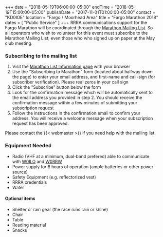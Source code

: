 +++
date = "2018-05-19T06:00:00-05:00"
endTime = "2018-05-19T15:00:00-05:00"
publishDate = "2017-11-01T01:00:00-05:00"
contact = "KD0IOE"
location = "Fargo / Moorhead Area"
title = "Fargo Marathon 2018"
dates = [ "Public Service" ]
+++
RRRA communications support for the Fargo Marathon will be coordinated through
the
[Marathon Mailing List](https://lists.rrra.org/mailman/listinfo/marathon).
So all operators who wish to volunteer for this event must subscribe to the
Marathon Mailing List; even those who who signed up on paper at the May club
meeting.

### Subscribing to the mailing list

1. Visit the
[Marathon List Information
page](https://lists.rrra.org/mailman/listinfo/marathon)
 with your
browser
1. Use the "Subscribing to Marathon" form (located about halfway down
the page) to enter your email address, and first-name and call-sign
(for subscriber verification). Please real zeros in your call sign
1. Click the "Subscribe" button below the form
1. Look for the confirmation message which will be automatically sent
to the email address you provided in step 2. You should receive the
confirmation message within a few minutes of submitting your
subscription request
1. Follow the instructions in the confirmation email to confirm your
address. You will receive a welcome message when your subscription
request has been approved.

Please contact the {{< webmaster >}} if you need help with the mailing
list.

### Equipment Needed

* Radio (VHF at a minimum, dual-band prefered) able to communicate with [W0ILO](/radios/) and [W0RRW](/radios/red-river-valley-repeaters/)
* Power supply for 8 hours of operation (ample batteries or other power source)
* Safety Equipment (e.g. reflectorized vest)
* RRRA credentials
* Water

#### Optional items
* Shelter or rain gear (the race runs rain or shine)
* Chair
* Table
* Reading material
* Snacks
